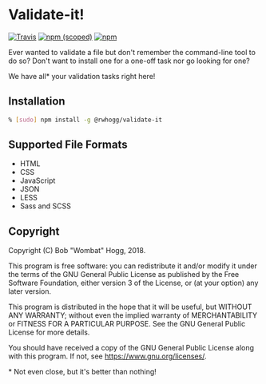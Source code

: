 # Validate-it!

[![Travis](https://img.shields.io/travis/rwhogg/validate-it.svg?style=plastic)](https://travis-ci.org/rwhogg/validate-it)
[![npm (scoped)](https://img.shields.io/npm/v/@rwhogg/validate-it.svg?style=plastic)](https://www.npmjs.com/package/@rwhogg/validate-it)
[![npm](https://img.shields.io/npm/l/@rwhogg/validate-it.svg?style=plastic)](https://github.com/rwhogg/validate-it/blob/master/LICENSE.md)

Ever wanted to validate a file but don't remember the command-line tool to do so? Don't want to install one for a
one-off task nor go looking for one?

We have all* your validation tasks right here!

## Installation

```bash
% [sudo] npm install -g @rwhogg/validate-it
```

## Supported File Formats

* HTML
* CSS
* JavaScript
* JSON
* LESS
* Sass and SCSS

## Copyright

Copyright (C) Bob "Wombat" Hogg, 2018.

This program is free software: you can redistribute it and/or modify
it under the terms of the GNU General Public License as published by
the Free Software Foundation, either version 3 of the License, or
(at your option) any later version.

This program is distributed in the hope that it will be useful,
but WITHOUT ANY WARRANTY; without even the implied warranty of
MERCHANTABILITY or FITNESS FOR A PARTICULAR PURPOSE.  See the
GNU General Public License for more details.

You should have received a copy of the GNU General Public License
along with this program.  If not, see <https://www.gnu.org/licenses/>.

\* Not even close, but it's better than nothing!
